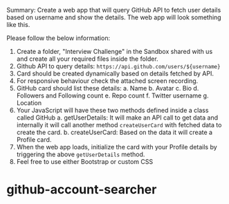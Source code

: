 Summary:
Create a web app that will query GitHub API to fetch user details based on username and show the details. The web app will look something like this. 
 
Please follow the below information:
1. Create a folder, "Interview Challenge" in the Sandbox shared with us and create all your required files inside the folder. 
2. 	Github API to query details: `https://api.github.com/users/${username}`
3. 	Card should be created dynamically based on details fetched by API.
4. 	For responsive behaviour check the attached screen recording.
5. 	GitHub card should list these details:
a. 	Name
b. 	Avatar
c.  	Bio
d. 	Followers and Following count
e. 	Repo count
f.  	Twitter username
g. 	Location
6. 	Your JavaScript will have these two methods defined inside a class called GitHub
a. 	getUserDetails: It will make an API call to get data and internally it will call another method `createUserCard` with fetched data to create the card.
b. 	createUserCard: Based on the data it will create a Profile card.
7. 	When the web app loads, initialize the card with your Profile details by triggering the above `getUserDetails` method.
8. Feel free to use either Bootstrap or custom CSS
# github-account-searcher
